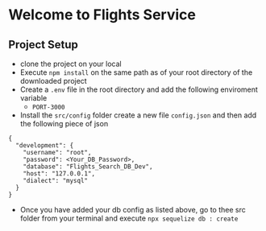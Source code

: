 # Welcome to Flights Service

## Project Setup
- clone the project on your local
- Execute `npm install` on the same path as of your root directory of the downloaded project
- Create a `.env` file in the root directory and add the following enviroment variable
  - `PORT-3000`
- Install the `src/config` folder create a new file `config.json` and then add the following piece of json

```
{
  "development": {
    "username": "root",
    "password": <Your_DB_Password>,
    "database": "Flights_Search_DB_Dev",
    "host": "127.0.0.1",
    "dialect": "mysql"
  }
}

```
- Once you have added your db config as listed above, go to thee src folder from your terminal and execute `npx sequelize db : create`